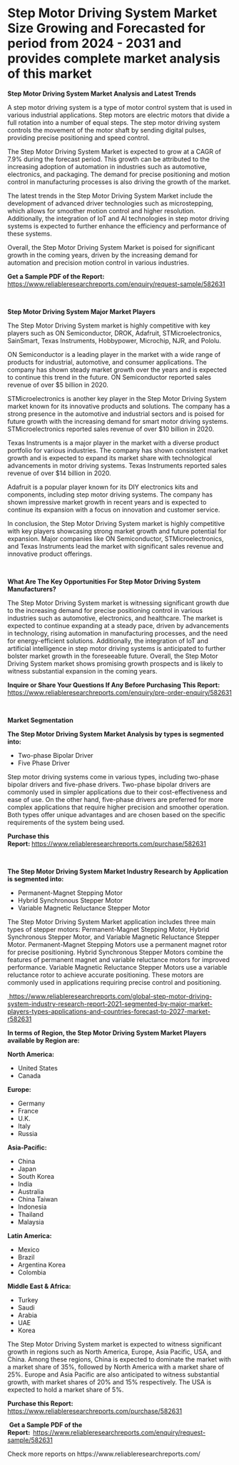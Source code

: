 <p><h1>Step Motor Driving System Market Size Growing and Forecasted for period from 2024 - 2031 and provides complete market analysis of this market</h1></p><p><strong>Step Motor Driving System Market Analysis and Latest Trends</strong></p>
<p><p>A step motor driving system is a type of motor control system that is used in various industrial applications. Step motors are electric motors that divide a full rotation into a number of equal steps. The step motor driving system controls the movement of the motor shaft by sending digital pulses, providing precise positioning and speed control.</p><p>The Step Motor Driving System Market is expected to grow at a CAGR of 7.9% during the forecast period. This growth can be attributed to the increasing adoption of automation in industries such as automotive, electronics, and packaging. The demand for precise positioning and motion control in manufacturing processes is also driving the growth of the market.</p><p>The latest trends in the Step Motor Driving System Market include the development of advanced driver technologies such as microstepping, which allows for smoother motion control and higher resolution. Additionally, the integration of IoT and AI technologies in step motor driving systems is expected to further enhance the efficiency and performance of these systems.</p><p>Overall, the Step Motor Driving System Market is poised for significant growth in the coming years, driven by the increasing demand for automation and precision motion control in various industries.</p></p>
<p><strong>Get a Sample PDF of the Report:&nbsp;</strong> <a href="https://www.reliableresearchreports.com/enquiry/request-sample/582631">https://www.reliableresearchreports.com/enquiry/request-sample/582631</a></p>
<p>&nbsp;</p>
<p><strong>Step Motor Driving System Major Market Players</strong></p>
<p><p>The Step Motor Driving System market is highly competitive with key players such as ON Semiconductor, DROK, Adafruit, STMicroelectronics, SainSmart, Texas Instruments, Hobbypower, Microchip, NJR, and Pololu. </p><p>ON Semiconductor is a leading player in the market with a wide range of products for industrial, automotive, and consumer applications. The company has shown steady market growth over the years and is expected to continue this trend in the future. ON Semiconductor reported sales revenue of over $5 billion in 2020.</p><p>STMicroelectronics is another key player in the Step Motor Driving System market known for its innovative products and solutions. The company has a strong presence in the automotive and industrial sectors and is poised for future growth with the increasing demand for smart motor driving systems. STMicroelectronics reported sales revenue of over $10 billion in 2020.</p><p>Texas Instruments is a major player in the market with a diverse product portfolio for various industries. The company has shown consistent market growth and is expected to expand its market share with technological advancements in motor driving systems. Texas Instruments reported sales revenue of over $14 billion in 2020.</p><p>Adafruit is a popular player known for its DIY electronics kits and components, including step motor driving systems. The company has shown impressive market growth in recent years and is expected to continue its expansion with a focus on innovation and customer service.</p><p>In conclusion, the Step Motor Driving System market is highly competitive with key players showcasing strong market growth and future potential for expansion. Major companies like ON Semiconductor, STMicroelectronics, and Texas Instruments lead the market with significant sales revenue and innovative product offerings.</p></p>
<p>&nbsp;</p>
<p><strong>What Are The Key Opportunities For Step Motor Driving System Manufacturers?</strong></p>
<p><p>The Step Motor Driving System market is witnessing significant growth due to the increasing demand for precise positioning control in various industries such as automotive, electronics, and healthcare. The market is expected to continue expanding at a steady pace, driven by advancements in technology, rising automation in manufacturing processes, and the need for energy-efficient solutions. Additionally, the integration of IoT and artificial intelligence in step motor driving systems is anticipated to further bolster market growth in the foreseeable future. Overall, the Step Motor Driving System market shows promising growth prospects and is likely to witness substantial expansion in the coming years.</p></p>
<p><strong>Inquire or Share Your Questions If Any Before Purchasing This Report:</strong> <a href="https://www.reliableresearchreports.com/enquiry/pre-order-enquiry/582631">https://www.reliableresearchreports.com/enquiry/pre-order-enquiry/582631</a></p>
<p>&nbsp;</p>
<p><strong>Market Segmentation</strong></p>
<p><strong>The Step Motor Driving System Market Analysis by types is segmented into:</strong></p>
<p><ul><li>Two-phase Bipolar Driver</li><li>Five Phase Driver</li></ul></p>
<p><p>Step motor driving systems come in various types, including two-phase bipolar drivers and five-phase drivers. Two-phase bipolar drivers are commonly used in simpler applications due to their cost-effectiveness and ease of use. On the other hand, five-phase drivers are preferred for more complex applications that require higher precision and smoother operation. Both types offer unique advantages and are chosen based on the specific requirements of the system being used.</p></p>
<p><strong>Purchase this Report:&nbsp;</strong><a href="https://www.reliableresearchreports.com/purchase/582631">https://www.reliableresearchreports.com/purchase/582631</a></p>
<p>&nbsp;</p>
<p><strong>The Step Motor Driving System Market Industry Research by Application is segmented into:</strong></p>
<p><ul><li>Permanent-Magnet Stepping Motor</li><li>Hybrid Synchronous Stepper Motor</li><li>Variable Magnetic Reluctance Stepper Motor</li></ul></p>
<p><p>The Step Motor Driving System Market application includes three main types of stepper motors: Permanent-Magnet Stepping Motor, Hybrid Synchronous Stepper Motor, and Variable Magnetic Reluctance Stepper Motor. Permanent-Magnet Stepping Motors use a permanent magnet rotor for precise positioning. Hybrid Synchronous Stepper Motors combine the features of permanent magnet and variable reluctance motors for improved performance. Variable Magnetic Reluctance Stepper Motors use a variable reluctance rotor to achieve accurate positioning. These motors are commonly used in applications requiring precise control and positioning.</p></p>
<p><a href="https://www.reliableresearchreports.com/global-step-motor-driving-system-industry-research-report-2021-segmented-by-major-market-players-types-applications-and-countries-forecast-to-2027-market-r582631">&nbsp;https://www.reliableresearchreports.com/global-step-motor-driving-system-industry-research-report-2021-segmented-by-major-market-players-types-applications-and-countries-forecast-to-2027-market-r582631</a></p>
<p><strong>In terms of Region, the Step Motor Driving System Market Players available by Region are:</strong></p>
<p>
    <p> <strong> North America: </strong>
        <ul>
            <li>United States</li>
            <li>Canada</li>
        </ul>
        </p> 
    <p> <strong> Europe: </strong>
        <ul>
            <li>Germany</li>
            <li>France</li>
            <li>U.K.</li>
            <li>Italy</li>
            <li>Russia</li>
        </ul>
        </p> 
    <p> <strong> Asia-Pacific: </strong>
        <ul>
            <li>China</li>
            <li>Japan</li>
            <li>South Korea</li>
            <li>India</li>
            <li>Australia</li>
            <li>China Taiwan</li>
            <li>Indonesia</li>
            <li>Thailand</li>
            <li>Malaysia</li>
        </ul>
        </p> 
    <p> <strong> Latin America: </strong>
        <ul>
            <li>Mexico</li>
            <li>Brazil</li>
            <li>Argentina Korea</li>
            <li>Colombia</li>
        </ul>
        </p> 
    <p> <strong> Middle East & Africa: </strong>
        <ul>
            <li>Turkey</li>
            <li>Saudi</li>
            <li>Arabia</li>
            <li>UAE</li>
            <li>Korea</li>
        </ul>
    </p>
    </p>
<p><p>The Step Motor Driving System market is expected to witness significant growth in regions such as North America, Europe, Asia Pacific, USA, and China. Among these regions, China is expected to dominate the market with a market share of 35%, followed by North America with a market share of 25%. Europe and Asia Pacific are also anticipated to witness substantial growth, with market shares of 20% and 15% respectively. The USA is expected to hold a market share of 5%.</p></p>
<p><strong>Purchase this Report: </strong><a href="https://www.reliableresearchreports.com/purchase/582631">https://www.reliableresearchreports.com/purchase/582631</a></p>
<p>&nbsp;<strong>Get a Sample PDF of the Report:&nbsp;&nbsp;</strong><a href="https://www.reliableresearchreports.com/enquiry/request-sample/582631">https://www.reliableresearchreports.com/enquiry/request-sample/582631</a></p>
<p><strong></strong></p>
<p>Check more reports on https://www.reliableresearchreports.com/</p>